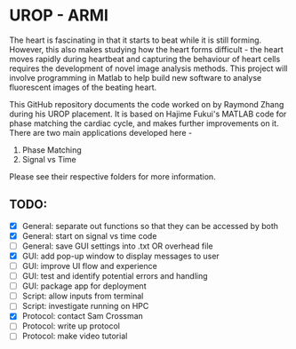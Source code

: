 # UROP - ARMI

The heart is fascinating in that it starts to beat while it is still forming. However, this also makes studying how the heart forms difficult - the heart moves rapidly during heartbeat and capturing the behaviour of heart cells requires the development of novel image analysis methods. This project will involve programming in Matlab to help build new software to analyse fluorescent images of the beating heart.

This GitHub repository documents the code worked on by Raymond Zhang during his UROP placement. It is based on Hajime Fukui's MATLAB code for phase matching the cardiac cycle, and makes further improvements on it. There are two main applications developed here - 

1. Phase Matching
2. Signal vs Time

Please see their respective folders for more information.

## TODO:
- [x] General: separate out functions so that they can be accessed by both
- [x] General: start on signal vs time code
- [ ] General: save GUI settings into .txt OR overhead file
- [x] GUI: add pop-up window to display messages to user
- [ ] GUI: improve UI flow and experience
- [ ] GUI: test and identify potential errors and handling
- [ ] GUI: package app for deployment
- [ ] Script: allow inputs from terminal
- [ ] Script: investigate running on HPC
- [x] Protocol: contact Sam Crossman
- [ ] Protocol: write up protocol
- [ ] Protocol: make video tutorial
